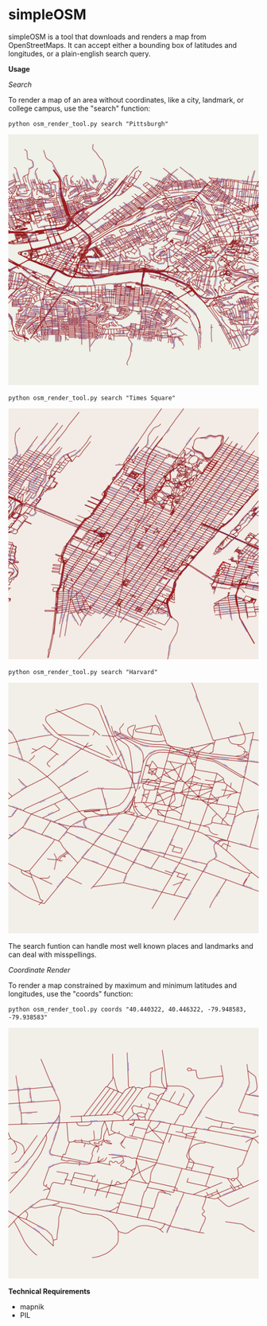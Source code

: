 # simpleOSM

simpleOSM is a tool that downloads and renders a map from OpenStreetMaps. It can accept either a bounding box of latitudes and longitudes, or a plain-english search query.

**Usage**

*Search*

To render a map of an area without coordinates, like a city, landmark, or college campus, use the "search" function:
	
	python osm_render_tool.py search "Pittsburgh"

![Pittsburgh](/samples/map_pittsburgh.jpg)

	python osm_render_tool.py search "Times Square"

![Times Square](/samples/map_manhattan.jpg)

	python osm_render_tool.py search "Harvard"

![Harvard](/samples/map_harvard.jpg)

The search funtion can handle most well known places and landmarks and can deal with misspellings.

*Coordinate Render*

To render a map constrained by maximum and minimum latitudes and longitudes, use the "coords" function:
	
	python osm_render_tool.py coords "40.440322, 40.446322, -79.948583, -79.938583"

![CMU](/samples/map_CMU.png)

**Technical Requirements**
- mapnik
- PIL
